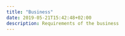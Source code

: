 ```yaml
---
title: "Business"
date: 2019-05-21T15:42:48+02:00
description: Requirements of the business
---
```


